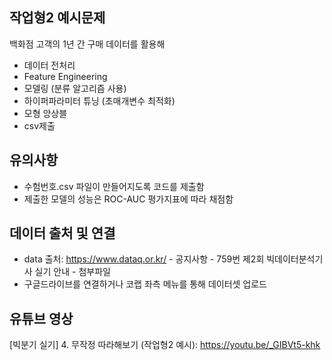 ## 작업형2 예시문제
백화점 고객의 1년 간 구매 데이터를 활용해 
- 데이터 전처리
- Feature Engineering
- 모델링 (분류 알고리즘 사용)
- 하이퍼파라미터 튜닝 (초매개변수 최적화)
- 모형 앙상블
- csv제출

## 유의사항
- 수험번호.csv 파일이 만들어지도록 코드를 제출함
- 제출한 모델의 성능은 ROC-AUC 평가지표에 따라 채점함

## 데이터 출처 및 연결
- data 출처: https://www.dataq.or.kr/ - 공지사항 - 759번 제2회 빅데이터분석기사 실기 안내 - 첨부파일
- 구글드라이브를 연결하거나 코랩 좌측 메뉴를 통해 데이터셋 업로드


## 유튜브 영상
[빅분기 실기] 4. 무작정 따라해보기 (작업형2 예시): https://youtu.be/_GIBVt5-khk
